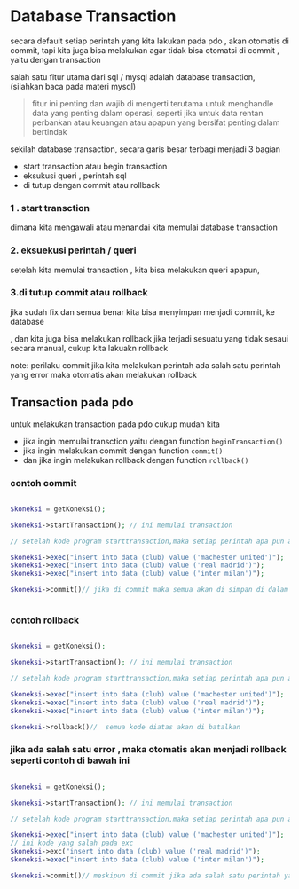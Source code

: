 # Database Transaction

secara default setiap perintah yang kita lakukan pada pdo , akan otomatis di commit, tapi kita juga bisa melakukan agar tidak bisa otomatsi di commit , yaitu dengan transaction

salah satu fitur utama dari sql / mysql adalah database transaction, (silahkan baca pada materi mysql)  
> fitur ini penting dan wajib di mengerti terutama untuk menghandle data yang penting dalam operasi, seperti jika untuk data rentan perbankan atau keuangan atau apapun yang bersifat penting dalam bertindak

sekilah database transaction, secara garis besar terbagi menjadi 3 bagian
- start transaction atau begin transaction
- eksukusi queri , perintah sql
- di tutup dengan commit atau rollback 


### 1 . start transction
dimana kita mengawali atau menandai kita memulai database transaction

### 2. eksuekusi perintah / queri
setelah kita memulai transaction , kita bisa melakukan queri apapun,

### 3.di tutup commit atau rollback
jika sudah fix dan semua benar kita bisa menyimpan menjadi commit, ke database


, dan kita juga bisa melakukan rollback jika terjadi sesuatu yang tidak sesaui secara manual,
cukup kita lakuakn rollback


note: perilaku commit jika kita melakukan perintah ada salah satu perintah yang error maka otomatis akan melakukan rollback



## Transaction pada pdo

untuk melakukan transaction pada pdo cukup mudah kita 
- jika ingin memulai transction yaitu dengan function `beginTransaction()`
- jika ingin melakukan commit dengan function `commit()`
- dan jika ingin melakukan rollback dengan function `rollback()`


### contoh commit

```php

$koneksi = getKoneksi();

$koneksi->startTransaction(); // ini memulai transaction

// setelah kode program starttransaction,maka setiap perintah apa pun akan di pantau

$koneksi->exec("insert into data (club) value ('machester united')");
$koneksi->exec("insert into data (club) value ('real madrid')");
$koneksi->exec("insert into data (club) value ('inter milan')");

$koneksi->commit()// jika di commit maka semua akan di simpan di dalam database;



```


### contoh rollback

```php

$koneksi = getKoneksi();

$koneksi->startTransaction(); // ini memulai transaction

// setelah kode program starttransaction,maka setiap perintah apa pun akan di pantau

$koneksi->exec("insert into data (club) value ('machester united')");
$koneksi->exec("insert into data (club) value ('real madrid')");
$koneksi->exec("insert into data (club) value ('inter milan')");

$koneksi->rollback()//  semua kode diatas akan di batalkan


```

### jika ada salah satu error , maka otomatis akan menjadi rollback seperti contoh di bawah ini

```php

$koneksi = getKoneksi();

$koneksi->startTransaction(); // ini memulai transaction

// setelah kode program starttransaction,maka setiap perintah apa pun akan di pantau

$koneksi->exec("insert into data (club) value ('machester united')");
// ini kode yang salah pada exc
$koneksi->exc("insert into data (club) value ('real madrid')");
$koneksi->exec("insert into data (club) value ('inter milan')");

$koneksi->commit()// meskipun di commit jika ada salah satu perintah yang salah, baik itu queri / perintah nya, atau tidak ada colom ny atau apa pun , maka semua akan menjadi rollback



```